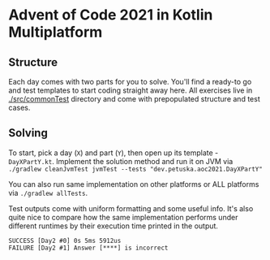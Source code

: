 # Advent of Code 2021 in Kotlin Multiplatform

## Structure

Each day comes with two parts for you to solve. You'll find a ready-to go and test templates to start coding straight
away here. All exercises live in [./src/commonTest](./src/commonTest) directory and come with prepopulated structure and
test cases.

## Solving

To start, pick a day (`X`) and part (`Y`), then open up its template - `DayXPartY.kt`. Implement the solution method and
run it on JVM via `./gradlew cleanJvmTest jvmTest --tests "dev.petuska.aoc2021.DayXPartY"`

You can also run same implementation on other platforms or ALL platforms via `./gradlew allTests`.

Test outputs come with uniform formatting and some useful info. It's also quite nice to compare how the same
implementation performs under different runtimes by their execution time printed in the output.

```text
SUCCESS [Day2 #0] 0s 5ms 5912us
FAILURE [Day2 #1] Answer [****] is incorrect
```
